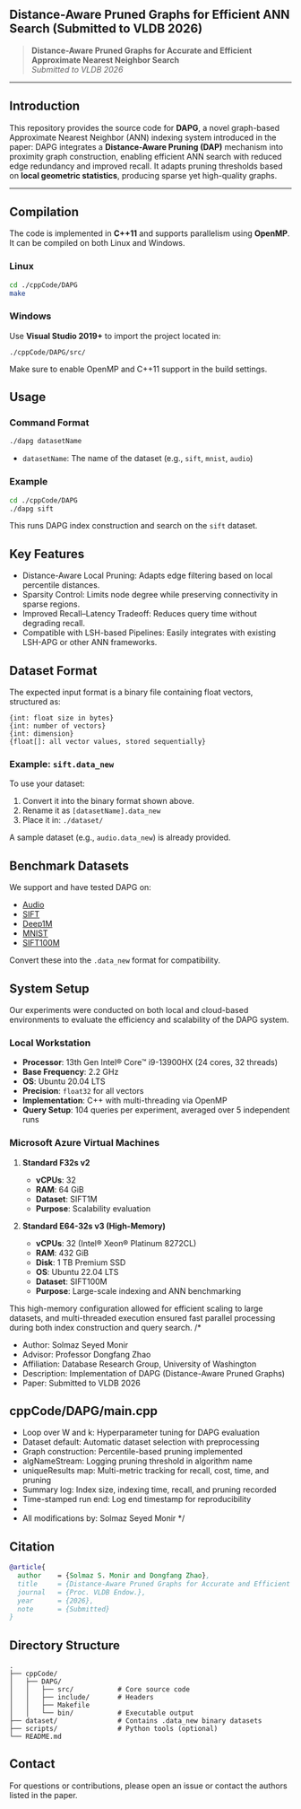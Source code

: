 ## Distance-Aware Pruned Graphs for Efficient ANN Search (Submitted to VLDB 2026)

> **Distance-Aware Pruned Graphs for Accurate and Efficient Approximate Nearest Neighbor Search**  
> *Submitted to VLDB 2026*
---

## Introduction

This repository provides the source code for **DAPG**, a novel graph-based Approximate Nearest Neighbor (ANN) indexing system introduced in the paper:
DAPG integrates a **Distance-Aware Pruning (DAP)** mechanism into proximity graph construction, enabling efficient ANN search with reduced edge redundancy and improved recall. It adapts pruning thresholds based on **local geometric statistics**, producing sparse yet high-quality graphs.


---

## Compilation

The code is implemented in **C++11** and supports parallelism using **OpenMP**. It can be compiled on both Linux and Windows.

### Linux

```bash
cd ./cppCode/DAPG
make
```

###  Windows

Use **Visual Studio 2019+** to import the project located in:

```
./cppCode/DAPG/src/
```

Make sure to enable OpenMP and C++11 support in the build settings.

## Usage

### Command Format

```bash
./dapg datasetName
```

- `datasetName`: The name of the dataset (e.g., `sift`, `mnist`, `audio`)

### Example

```bash
cd ./cppCode/DAPG
./dapg sift
```

This runs DAPG index construction and search on the `sift` dataset.

## Key Features

-  Distance-Aware Local Pruning: Adapts edge filtering based on local percentile distances.
-  Sparsity Control: Limits node degree while preserving connectivity in sparse regions.
-  Improved Recall–Latency Tradeoff: Reduces query time without degrading recall.
-  Compatible with LSH-based Pipelines: Easily integrates with existing LSH-APG or other ANN frameworks.

## Dataset Format

The expected input format is a binary file containing float vectors, structured as:

```
{int: float size in bytes}
{int: number of vectors}
{int: dimension}
{float[]: all vector values, stored sequentially}
```

### Example: `sift.data_new`

To use your dataset:

1. Convert it into the binary format shown above.
2. Rename it as `[datasetName].data_new`
3. Place it in: `./dataset/`

A sample dataset (e.g., `audio.data_new`) is already provided.

## Benchmark Datasets

We support and have tested DAPG on:

- [Audio](https://github.com/RSIA-LIESMARS-WHU/LSHBOX-sample-data)
- [SIFT](http://corpus-texmex.irisa.fr/)
- [Deep1M](https://www.cse.cuhk.edu.hk/systems/hash/gqr/dataset/deep1M.tar.gz)
- [MNIST](http://yann.lecun.com/exdb/mnist/)
- [SIFT100M](http://corpus-texmex.irisa.fr/)


Convert these into the `.data_new` format for compatibility.

## System Setup

Our experiments were conducted on both local and cloud-based environments to evaluate the efficiency and scalability of the DAPG system.

###  Local Workstation
- **Processor**: 13th Gen Intel® Core™ i9-13900HX (24 cores, 32 threads)
- **Base Frequency**: 2.2 GHz  
- **OS**: Ubuntu 20.04 LTS  
- **Precision**: `float32` for all vectors  
- **Implementation**: C++ with multi-threading via OpenMP  
- **Query Setup**: 104 queries per experiment, averaged over 5 independent runs

###  Microsoft Azure Virtual Machines

1. **Standard F32s v2**
   - **vCPUs**: 32  
   - **RAM**: 64 GiB  
   - **Dataset**: SIFT1M  
   - **Purpose**: Scalability evaluation

2. **Standard E64-32s v3 (High-Memory)**
   - **vCPUs**: 32 (Intel® Xeon® Platinum 8272CL)  
   - **RAM**: 432 GiB  
   - **Disk**: 1 TB Premium SSD  
   - **OS**: Ubuntu 22.04 LTS  
   - **Dataset**: SIFT100M  
   - **Purpose**: Large-scale indexing and ANN benchmarking

This high-memory configuration allowed for efficient scaling to large datasets, and multi-threaded execution ensured fast parallel processing during both index construction and query search.
/*
 * Author: Solmaz Seyed Monir  
 * Advisor: Professor Dongfang Zhao  
 * Affiliation: Database Research Group, University of Washington  
 * Description: Implementation of DAPG (Distance-Aware Pruned Graphs)  
 * Paper: Submitted to VLDB 2026  
 ## cppCode/DAPG/main.cpp
 *  Loop over W and k: Hyperparameter tuning for DAPG evaluation  
 *  Dataset default: Automatic dataset selection with preprocessing  
 *  Graph construction: Percentile-based pruning implemented  
 *  algNameStream: Logging pruning threshold in algorithm name  
 *  uniqueResults map: Multi-metric tracking for recall, cost, time, and pruning  
 *  Summary log: Index size, indexing time, recall, and pruning recorded  
 *  Time-stamped run end: Log end timestamp for reproducibility  
 *
 * All modifications by: Solmaz Seyed Monir
 */

## Citation
```bibtex
@article{
  author    = {Solmaz S. Monir and Dongfang Zhao},
  title     = {Distance-Aware Pruned Graphs for Accurate and Efficient Approximate Nearest Neighbor Search},
  journal   = {Proc. VLDB Endow.},
  year      = {2026},
  note      = {Submitted}
}
```

## Directory Structure

```
.
├── cppCode/
│   ├── DAPG/
│   │   ├── src/           # Core source code
│   │   ├── include/       # Headers
│   │   ├── Makefile
│   │   └── bin/           # Executable output
├── dataset/               # Contains .data_new binary datasets
├── scripts/               # Python tools (optional)
└── README.md
```

## Contact

For questions or contributions, please open an issue or contact the authors listed in the paper.
